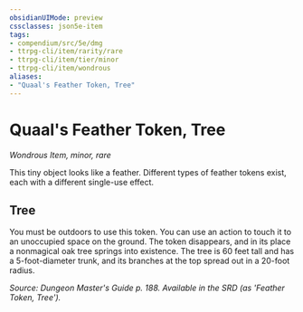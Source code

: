 ```yaml
---
obsidianUIMode: preview
cssclasses: json5e-item
tags:
- compendium/src/5e/dmg
- ttrpg-cli/item/rarity/rare
- ttrpg-cli/item/tier/minor
- ttrpg-cli/item/wondrous
aliases: 
- "Quaal's Feather Token, Tree"
---
```

# Quaal's Feather Token, Tree
*Wondrous Item, minor, rare*  


This tiny object looks like a feather. Different types of feather tokens exist, each with a different single-use effect.

## Tree

You must be outdoors to use this token. You can use an action to touch it to an unoccupied space on the ground. The token disappears, and in its place a nonmagical oak tree springs into existence. The tree is 60 feet tall and has a 5-foot-diameter trunk, and its branches at the top spread out in a 20-foot radius.

*Source: Dungeon Master's Guide p. 188. Available in the SRD (as 'Feather Token, Tree').*